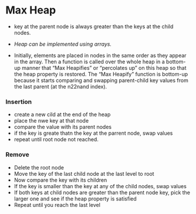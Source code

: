 # Max Heap

- key at the parent node is always greater than the keys at the child nodes.
- _Heap can be implemented using arrays._

- Initially, elements are placed in nodes in the same order as they appear in the array. Then a function is called over the whole heap in a bottom-up manner that “Max Heapifies” or “percolates up” on this heap so that the heap property is restored. The “Max Heapify” function is bottom-up because it starts comparing and swapping parent-child key values from the last parent (at the n22n​and index).

### Insertion

- create a new cild at the end of the heap
- place the nwe key at that node
- compare the value with its parent nodes
- if the key is greate thatn the key at the parrent node, swap values
- repeat until root node not reached.

### Remove

- Delete the root node
- Move the key of the last child node at the last level to root
- Now compare the key with its children
- If the key is smaller than the key at any of the child nodes, swap values
- If both keys at child nodes are greater than the parent node key, pick the larger one and see if the heap property is satisfied
- Repeat until you reach the last level
